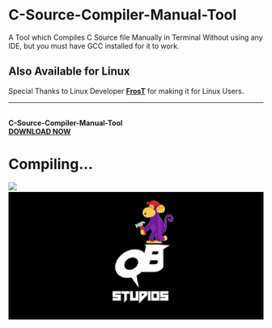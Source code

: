 
<head>
  <link href="https://cdn.jsdelivr.net/npm/bootstrap@5.0.2/dist/css/bootstrap.min.css" rel="stylesheet" integrity="sha384-EVSTQN3/azprG1Anm3QDgpJLIm9Nao0Yz1ztcQTwFspd3yD65VohhpuuCOmLASjC" crossorigin="anonymous">
</head>

# C-Source-Compiler-Manual-Tool
A Tool which Compiles C Source file Manually in Terminal Without using any IDE, but you must have GCC installed for it to work.
<h2>Also Available for Linux</h2>
Special Thanks to Linux Developer <b><a href="https://github.com/FrosT2k5">FrosT</a></b> for making it for Linux Users. 
<hr>
<br><b>C-Source-Compiler-Manual-Tool <a href="http://quantumbyteofficial.tech/QuantumSource/"><div class="btn btn-warning">DOWNLOAD NOW</div></a></b>
<h1>Compiling...</h1>
<img src="https://media.giphy.com/media/l41m3eyKELdZ7vEZ2/giphy.gif">
<img src="https://github.com/QuantumByteStudios/C-Source-Compiler-Manual-Tool/blob/main/repository-open-graph-template.png">
